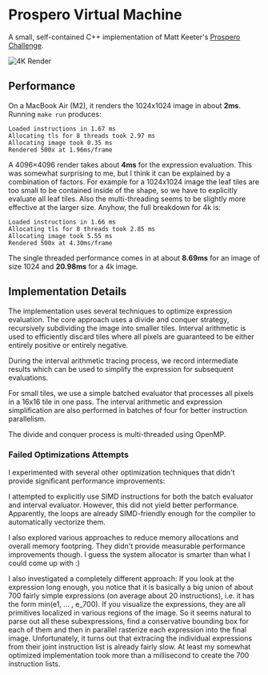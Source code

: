 # Prospero Virtual Machine

A small, self-contained C++ implementation of Matt Keeter's [Prospero Challenge](https://www.mattkeeter.com/projects/prospero/). 

![4K Render](out_4k.ppm)

## Performance

On a MacBook Air (M2), it renders the 1024x1024 image in about **2ms**. Running `make run` produces:

```
Loaded instructions in 1.67 ms
Allocating tls for 8 threads took 2.97 ms
Allocating image took 0.35 ms
Rendered 500x at 1.96ms/frame
```

A 4096×4096 render takes about **4ms** for the expression evaluation. This was somewhat surprising to me, but 
I think it can be explained by a combination of factors. For example for a 1024x1024 image the leaf tiles
are too small to be contained inside of the shape, so we have to explicitly evaluate all leaf tiles. 
Also the multi-threading seems to be slightly more effective at the larger size.
Anyhow, the full breakdown for 4k is:

```
Loaded instructions in 1.66 ms
Allocating tls for 8 threads took 2.85 ms
Allocating image took 5.55 ms
Rendered 500x at 4.30ms/frame
```

The single threaded performance comes in at about **8.69ms** for an image of size 1024 and **20.98ms** for a 4k image.

## Implementation Details

The implementation uses several techniques to optimize expression evaluation. The core approach uses a divide and conquer strategy, recursively subdividing the image into smaller tiles. Interval arithmetic is used to efficiently discard tiles where all pixels are guaranteed to be either entirely positive or entirely negative.

During the interval arithmetic tracing process, we record intermediate results which can be used to simplify the expression for subsequent evaluations.

For small tiles, we use a simple batched evaluator that processes all pixels in a 16x16 tile in one pass. The interval arithmetic and expression simplification are also performed in batches of four for better instruction parallelism.

The divide and conquer process is multi-threaded using OpenMP.

### Failed Optimizations Attempts

I experimented with several other optimization techniques that didn't provide significant performance improvements:

I attempted to explicitly use SIMD instructions for both the batch evaluator and interval evaluator. However, this
did not yield better performance. Apparently, the loops are already SIMD-friendly enough for the compiler to 
automatically vectorize them.

I also explored various approaches to reduce memory allocations and overall memory footpring. 
They didn't provide measurable performance improvements though. I guess the system allocator 
is smarter than what I could come up with :)

I also investigated a completely different approach: If you look at the expression long enough, you notice that it is 
basically a big union of about 700 fairly simple expressions (on average about 20 instructions), i.e. it has 
the form min(e1, ... , e_700). 
If you visualize the expressions, they are all primitives localized in various regions of the image. 
So it seems natural to parse out all these subexpressions, find a conservative bounding box for each of 
them and then in parallel rasterize each expression into the final image.
Unfortunately, it turns out that extracing the individual expressions from their joint instruction list is already
fairly slow. At least my somewhat optimized implementation took more than a millisecond to create the 
700 instruction lists.